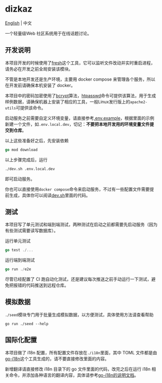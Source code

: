 # dizkaz

[English](../README.md) | 中文

一个轻量级Web 社区系统用于在线话题讨论。

## 开发说明

本项目开发的时候使用了[fresh](https://github.com/gravityblast/fresh)这个工具，它可以监听文件改动并实时重启进程，请务必在开发之前全局安装该模块。

不管是本地开发还是生产环境，主要用 docker compose 来管理各个服务，所以在开发前请确保本机安装了 docker。

本项目中的密码加密使用了[bcrypt](https://en.wikipedia.org/wiki/Bcrypt)算法，[htpasswd](https://httpd.apache.org/docs/2.4/programs/htpasswd.html)命令可提供该算法，用于生成样例数据，请确保机器上安装了相应的工具，一般Linux发行版上的`apache2-utils`可提供该命令。

启动服务之前需要自定义环境变量，请直接参考[.env.example](./.env.example.dev)，根据里面的示例新建一个文件，如`.env.local.dev`，切记：**不要把本地开发用的环境变量文件提交到仓库**。

以上这些准备好之后，先安装依赖

```go
go mod download
```

以上步骤完成后，运行

```bash
./dev.sh .env.local.dev
```

即可启动服务。

你也可以直接使用`docker compose`命令来启动服务，不过有一些配置文件需要提前生成，具体你可以阅读[dev.sh](./dev.sh)里面的代码。

## 测试

本项目写了单元测试和端到端测试，两种测试在启动之前都需要先启动服务（因为有些测试需要读写数据库）。

运行单元测试

```go
go test ./...
```

运行端到端测试

```go
go run ./e2e
```

尽管已经配置了 CI 跑自动化测试，还是建议每次推送之前手动运行一下测试，避免把报错的代码推送到远程仓库。

## 模拟数据

`./seed`模块专门用于批量生成模拟数据，以方便测试，具体使用方法请查看帮助

```
go run ./seed --help
```

## 国际化配置

本项目做了 i18n 配置，所有配置文件存放在`./i18n`里面，其中 TOML 文件都是由[go-i18n](https://github.com/nicksnyder/go-i18n/)这个工具生成的，请不要直接修改里面的内容。

新增翻译请直接修改 i18n 目录下的 go 文件里面的代码，改完之后在运行 i18n 相关命令，并添加各种语言的翻译内容，具体请参考[go-i18n的说明文档](https://github.com/nicksnyder/go-i18n/#command-goi18n)。
